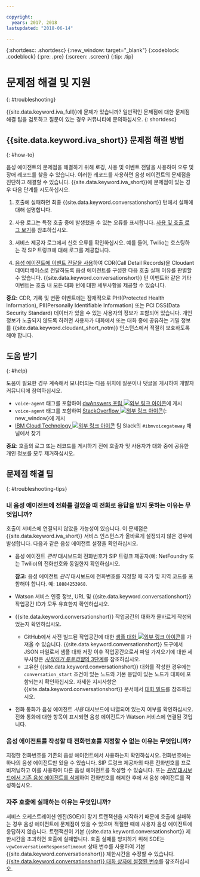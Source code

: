 ```yaml
---

copyright:
  years: 2017, 2018
lastupdated: "2018-06-14"

---
```


{:shortdesc: .shortdesc}
{:new_window: target="_blank"}
{:codeblock: .codeblock}
{:pre: .pre}
{:screen: .screen}
{:tip: .tip}

# 문제점 해결 및 지원
{: #troubleshooting}

{{site.data.keyword.iva_full}}에 문제가 있습니까? 일반적인 문제점에 대한 문제점 해결 팁을 검토하고 질문이 있는 경우 커뮤니티에 문의하십시오.
{: shortdesc}

## {{site.data.keyword.iva_short}} 문제점 해결 방법
{: #how-to}

음성 에이전트의 문제점을 해결하기 위해 로깅, 사용 및 이벤트 전달을 사용하여 오류 및 장애 레코드를 찾을 수 있습니다. 이러한 레코드를 사용하면 음성 에이전트의 문제점을 진단하고 해결할 수 있습니다. {{site.data.keyword.iva_short}}에 문제점이 있는 경우 다음 단계를 시도하십시오.

1. 호출에 실패하면 최종 {{site.data.keyword.conversationshort}} 턴에서 실패에 대해 설명합니다.

1. 사용 로그는 특정 호출 중에 발생했을 수 있는 오류를 표시합니다. [사용 및 호출 로그 보기](logging.html)를 참조하십시오.

1. 서비스 제공자 로그에서 신호 오류를 확인하십시오. 예를 들어, Twilio는 호스팅하는 각 SIP 트렁크에 대해 로그를 제공합니다.

1. [음성 에이전트에 이벤트 전달을 사용](event-forwarding.html)하여 CDR(Call Detail Records)을 Cloudant 데이터베이스로 전달하도록 음성 에이전트를 구성한 다음 호출 실패 이유를 판별할 수 있습니다. {{site.data.keyword.conversationshort}} 턴 이벤트와 같은 기타 이벤트는 호출 내 모든 대화 턴에 대한 세부사항을 제공할 수 있습니다.

**중요:** CDR, 기록 및 변환 이벤트에는 잠재적으로 PHI(Protected Health Information), PII(Personally Identifiable Information) 또는 PCI DSS(Data Security Standard) 데이터가 있을 수 있는 사용자의 정보가 포함되어 있습니다. 개인 정보가 노출되지 않도록 하려면 사용자가 대화에서 또는 대화 중에 공유하는 기밀 정보를 {{site.data.keyword.cloudant_short_notm}} 인스턴스에서 적절히 보호하도록 해야 합니다.


## 도움 받기
{: #help}

도움이 필요한 경우 계속해서 모니터되는 다음 위치에 질문이나 댓글을 게시하여 개발자 커뮤니티에 참여하십시오.

* `voice-agent` 태그를 포함하여 [dwAnswers 포럼 ![외부 링크 아이콘](../../icons/launch-glyph.svg "외부 링크 아이콘")](https://developer.ibm.com/answers/topics/voice-agent/)에 게시
* `voice-agent` 태그를 포함하여 [StackOverflow ![외부 링크 아이콘](../../icons/launch-glyph.svg "외부 링크 아이콘")](http://stackoverflow.com/questions/tagged/voice-agent){: new_window}에 게시
* [IBM Cloud Technology ![외부 링크 아이콘](../../icons/launch-glyph.svg "외부 링크 아이콘")](https://slack-invite-ibm-cloud-tech.mybluemix.net/) 팀 Slack의 `#ibmvoicegateway` 채널에서 찾기

**중요**: 호출의 로그 또는 레코드를 게시하기 전에 호출자 및 사용자가 대화 중에 공유한 개인 정보를 모두 제거하십시오.

## 문제점 해결 팁
{: #troubleshooting-tips}

### 내 음성 에이전트에 전화를 걸었을 때 전화로 응답을 받지 못하는 이유는 무엇입니까?

호출이 서비스에 연결되지 않았을 가능성이 있습니다. 이 문제점은 {{site.data.keyword.iva_short}} 서비스 인스턴스가 올바르게 설정되지 않은 경우에 발생합니다. 다음과 같은 음성 에이전트 설정을 확인하십시오.

* 음성 에이전트 _관리_ 대시보드의 전화번호가 SIP 트렁크 제공자(예: NetFoundry 또는 Twilio)의 전화번호와 동일한지 확인하십시오.

   **참고:** 음성 에이전트 _관리_ 대시보드에 전화번호를 지정할 때 국가 및 지역 코드를 포함해야 합니다. 예: `18884253968`.

* Watson 서비스 인증 정보, URL 및 {{site.data.keyword.conversationshort}} 작업공간 ID가 모두 유효한지 확인하십시오.
* {{site.data.keyword.conversationshort}} 작업공간의 대화가 올바르게 작성되었는지 확인하십시오.
  * GitHub에서 사전 빌드된 작업공간에 대한 [샘플 대화 ![외부 링크 아이콘](../../icons/launch-glyph.svg "외부 링크 아이콘")](https://github.com/WASdev/sample.voice.gateway/blob/master/conversation/voice-gateway-conversation-en.json)를 가져올 수 있습니다. {{site.data.keyword.conversationshort}} 도구에서 JSON 파일로서 샘플 대화 저장 이후 작업공간으로서 파일 가져오기에 대한 세부사항은 [*시작하기 튜토리얼*의 3단계](getting-started.html#step3)를 참조하십시오.
  * 고유한 {{site.data.keyword.conversationshort}} 대화를 작성한 경우에는 `conversation_start` 조건이 있는 노드와 기본 응답이 있는 노드가 대화에 포함되는지 확인하십시오. 자세한 지시사항은 {{site.data.keyword.conversationshort}} 문서에서 [대화 빌드](../conversation/dialog-build.html)를 참조하십시오.
* 전화 통화가 음성 에이전트 _사용_ 대시보드에 나열되어 있는지 여부를 확인하십시오. 전화 통화에 대한 항목이 표시되면 음성 에이전트가 Watson 서비스에 연결된 것입니다.

### 음성 에이전트를 작성할 때 전화번호를 지정할 수 없는 이유는 무엇입니까?

지정한 전화번호를 기존의 음성 에이전트에서 사용하는지 확인하십시오. 전화번호에는 하나의 음성 에이전트만 있을 수 있습니다. SIP 트렁크 제공자의 다른 전화번호를 프로비저닝하고 이를 사용하여 다른 음성 에이전트를 작성할 수 있습니다. 또는 [_관리_ 대시보드에서 기존 음성 에이전트를 삭제](managing.html#delete_va)하여 전화번호를 해제한 후에 새 음성 에이전트를 작성하십시오.

### 자주 호출에 실패하는 이유는 무엇입니까?

서비스 오케스트레이션 엔진(SOE)이 장기 트랜잭션을 시작하기 때문에 호출에 실패하는 경우 음성 에이전트에 문제점이 있을 수 있으며 적절한 때에 사용자 음성 에이전트에 응답하지 않습니다. 트랜잭션이 기본 {{site.data.keyword.conversationshort}} 제한시간을 초과하면 호출에 실패합니다. 호출 실패를 방지하기 위해 SOE는 `vgwConversationResponseTimeout` 상태 변수를 사용하여 기본 {{site.data.keyword.conversationshort}} 제한시간을 수정할 수 있습니다. [{{site.data.keyword.conversationshort}} 대화 상자에 설정된 변수](https://www.ibm.com/support/knowledgecenter/SS4U29/api.html#variables-conv)를 참조하십시오.
